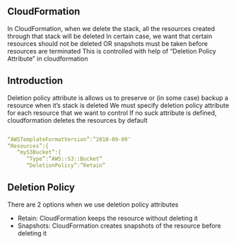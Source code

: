 ## CloudFormation
In CloudFormation, when we delete the stack, all the resources created through that stack will be deleted
In certain case, we want that certain resources should not be deleted OR snapshots must be taken before resources are terminated
This is controlled with help of “Deletion Policy Attribute” in cloudformation

## Introduction
Deletion policy attribute is allows us to preserve or (in some case) backup a resource when it’s stack is deleted
We must specify deletion policy attribute for each resource that we want to control
If no suck attribute is defined, cloudformation deletes the resources by default

```yaml

“AWSTemplateFormatVersion”:”2010-09-09″
“Resources”:{
   “myS3Bucket”:{
      “Type”:”AWS::S3::Bucket”
      “DeletionPolicy”:”Retain”

```

## Deletion Policy
There are 2 options when we use deletion policy attributes

* Retain: CloudFormation keeps the resource without deleting it 
* Snapshots: CloudFormation creates snapshots of the resource before deleting it
